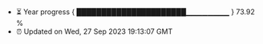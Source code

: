 - ⏳ Year progress { ██████████████████████▁▁▁▁▁▁▁▁ } 73.92 %
- ⏰ Updated on Wed, 27 Sep 2023 19:13:07 GMT

